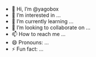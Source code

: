- 👋 Hi, I’m @yagobox
- 👀 I’m interested in ...
- 🌱 I’m currently learning ...
- 💞️ I’m looking to collaborate on ...
- 📫 How to reach me ...
- 😄 Pronouns: ...
- ⚡ Fun fact: ...

<!---
yagobox/yagobox is a ✨ special ✨ repository because its `README.md` (this file) appears on your GitHub profile.
You can click the Preview link to take a look at your changes.
--->
